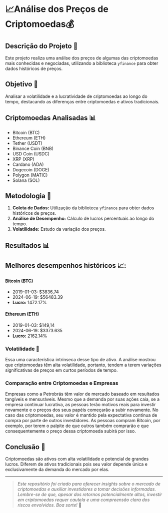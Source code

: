 # 📈Análise dos Preços de Criptomoedas💰

## Descrição do Projeto 🚀

Este projeto realiza uma análise dos preços de algumas das criptomoedas mais conhecidas e negociadas, utilizando a biblioteca `yfinance` para obter dados históricos de preços.

## Objetivo 🎯

Analisar a volatilidade e a lucratividade de criptomoedas ao longo do tempo, destacando as diferenças entre criptomoedas e ativos tradicionais.

## Criptomoedas Analisadas 📊

- Bitcoin (BTC)
- Ethereum (ETH)
- Tether (USDT)
- Binance Coin (BNB)
- USD Coin (USDC)
- XRP (XRP)
- Cardano (ADA)
- Dogecoin (DOGE)
- Polygon (MATIC)
- Solana (SOL)

## Metodologia 📝

1. **Coleta de Dados:** Utilização da biblioteca `yfinance` para obter dados históricos de preços.
2. **Análise de Desempenho:** Cálculo de lucros percentuais ao longo do tempo.
3. **Volatilidade:** Estudo da variação dos preços.

## Resultados 📊

## Melhores desempenhos históricos 📈:

#### Bitcoin (BTC)
- 2019-01-03: $3836,74
- 2024-06-19: $56483.39
- **Lucro:** 1472.17%

#### Ethereum (ETH)
- 2019-01-03: $149,14
- 2024-06-19: $3373.635
- **Lucro:** 2162.14%

### Volatilidade 🌊

Essa uma característica intrínseca desse tipo de ativo. A análise mostrou que criptomoedas têm alta volatilidade, portanto, tendem a terem variações significativas de preços em curtos períodos de tempo.

### Comparação entre Criptomoedas e Empresas 

Empresas como a Petrobrás têm valor de mercado baseado em resultados tangíveis e mensuráveis. Mesmo que a demanda por suas ações caia, se a empresa continuar lucrativa, as pessoas terão motivos reais para investir novamente e o preços dos seus papéis começarão a subir novamente. No caso das criptomoedas, seu valor é mantido pela expectativa contínua de compra por parte de outros investidores. As pessoas compram Bitcoin, por exemplo, por terem o palpite de que outros também comprarão e que consequentemente o preço dessa criptomoeda subirá por isso.

## Conclusão 🎉

Criptomoedas são ativos com alta volatilidade e potencial de grandes lucros. Diferem de ativos tradicionais pois seu valor depende única e exclusivamente da demanda do mercado por elas.

---

> *Este repositório foi criado para oferecer insights sobre o mercado de criptomoedas e auxiliar investidores a tomar decisões informadas. Lembre-se de que, apesar dos retornos potencialmente altos, investir em criptomoedas requer cautela e uma compreensão clara dos riscos envolvidos. Boa sorte!* 🚀
